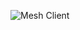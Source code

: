 
![Mesh Client](https://raw.githubusercontent.com/TowerHamletsCCG/MeshClient/main/Resources/MeshBanner.png)

